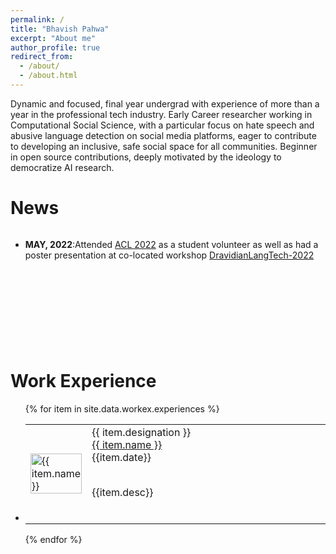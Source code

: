 ```yaml
---
permalink: /
title: "Bhavish Pahwa"
excerpt: "About me"
author_profile: true
redirect_from: 
  - /about/
  - /about.html
---
```


Dynamic and focused, final year undergrad with experience of more than a year in the professional tech industry. Early Career researcher working in Computational Social Science, with a particular focus on hate speech and abusive language detection on social media platforms, eager to contribute to developing an inclusive, safe social space for all communities. Beginner in open source contributions, deeply motivated by the ideology to democratize AI research.

# News

<div style="overflow-y:scroll; height:12em;">
<ul>
<li class="a"><strong>MAY, 2022</strong>:Attended <a href="https://www.2022.aclweb.org/" target="_blank">ACL 2022</a> as a student volunteer as well as had a poster presentation at co-located workshop <a href="https://dravidianlangtech.github.io/2022/" target="_blank">DravidianLangTech-2022</a> </li>
</ul>
</div>
<br>

# Work Experience

<ul>
{% for item in site.data.workex.experiences %}
<li class="a">
  <table class="a"><tr>
  <td class="a" width="20%"><img class="padded-image" src="/images/{{ item.img-path }}" alt="{{ item.name }}" style="width:100%"></td>
  <td class="a" width="80%">
  <span class="designation">{{ item.designation }}</span><br>
  <a class="company" href="{{ item.url }}" target="_blank">{{ item.name }}</a><br>
  <span class="date">{{item.date}}</span><br>
  <p class="desc">
  <br>
  {{item.desc}}
  </p><br>
  </td>
  </tr></table>
  </li>
{% endfor %}
</ul>

<br>
